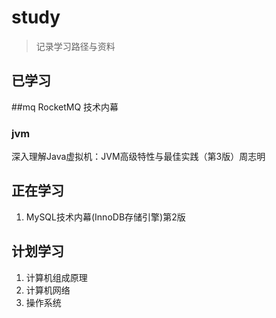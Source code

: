 # study
> 记录学习路径与资料

## 已学习

##mq
RocketMQ 技术内幕

### jvm

深入理解Java虚拟机：JVM高级特性与最佳实践（第3版）周志明

## 正在学习

1. MySQL技术内幕(InnoDB存储引擎)第2版


## 计划学习
1. 计算机组成原理
2. 计算机网络
3. 操作系统